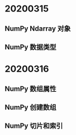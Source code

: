 # 20200315
## NumPy Ndarray 对象 


## NumPy 数据类型

# 20200316  
## NumPy 数组属性 

## NumPy 创建数组 


## NumPy 切片和索引 
